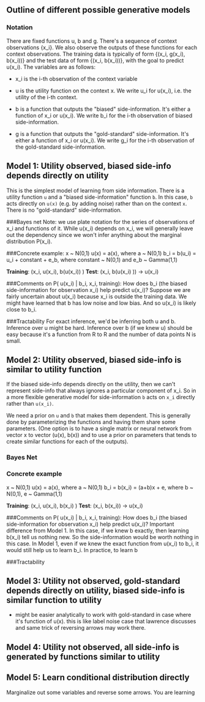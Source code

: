 ## Outline of different possible generative models

### Notation

There are fixed functions u, b and g. There's a sequence of context observations {x_i}. We also observe the outputs of these functions for each context observations. The training data is typically of form {(x_i, g(x_i), b(x_i))} and the test data of form {(x_i, b(x_i))}, with the goal to predict u(x_i). The variables are as follows: 

- x_i is the i-th observation of the context variable

- u is the utility function on the context x. We write u_i for u(x_i), i.e. the utility of the i-th context.

- b is a function that outputs the "biased" side-information. It's either a function of x_i or u(x_i). We write b_i for the i-th observation of biased side-information.

- g is a function that outputs the "gold-standard" side-information. It's either a function of x_i or u(x_i). We write g_i for the i-th observation of the gold-standard side-information.



## Model 1: Utility observed, biased side-info depends directly on utility
This is the simplest model of learning from side information. There is a utility function `u` and a "biased side-information" function `b`. In this case, `b` acts directly on `u(x)` (e.g. by adding noise) rather than on the context `x`. There is no "gold-standard" side-information. 

###Bayes net
Note: we use plate notation for the series of observations of x_i and functions of it. While u(x_i) depends on x_i, we will generally leave out the dependency since we won't infer anything about the marginal distribution P(x_i). 


###Concrete example:
x ~ N(0,1)
u(x) = a(x), where a ~ N(0,1)
b_i = b(u_i) = u_i + constant + e_b, where constant ~ N(0,1) and e_b ~ Gamma(1,1)

**Training**: (x_i, u(x_i), b(u(x_i)) )
**Test**: (x_i, b(u(x_i) ))  ->  u(x_i)

###Comments on P( u(x_i) | b_i, x_i, training):
How does b_i (the biased side-information for observation x_i) help predict u(x_i)? Suppose we are fairly uncertain about u(x_i) because x_i is outside the training data. We might have learned that b has low noise and low bias. And so u(x_i) is likely close to b_i. 

###Tractability
For exact inference, we'd be inferring both u and b. Inference over u might be hard. Inference over b (if we knew u) should be easy because it's a function from R to R and the number of data points N is small.


## Model 2: Utility observed, biased side-info is similar to utility function
If the biased side-info depends directly on the utility, then we can't represent side-info that always ignores a particular component of x_i. So in a more flexible generative model for side-information `b` acts on `x_i` directly rather than `u(x_i)`.

We need a prior on `u` and `b` that makes them dependent. This is generally done by parameterizing the functions and having them share some parameters. (One option is to have a single matrix or neural network from vector x to vector (u(x), b(x)) and to use a prior on parameters that tends to create similar functions for each of the outputs). 

### Bayes Net


### Concrete example
x ~ N(0,1)
u(x) = a(x), where a ~ N(0,1)
b_i = b(x_i) = (a+b)x + e, where b ~ N(0,1), e ~ Gamma(1,1)

**Training**: (x_i, u(x_i), b(x_i) )
**Test**: (x_i, b(x_i))  ->  u(x_i)

###Comments on P( u(x_i) | b_i, x_i, training):
How does b_i (the biased side-information for observation x_i) help predict u(x_i)? Important difference from Model 1. In this case, if we knew b exactly, then learning b(x_i) tell us nothing new. So the side-information would be worth nothing in this case. In Model 1, even if we knew the exact function from u(x_i) to b_i, it would still help us to learn b_i. In practice, to learn b

###Tractability


## Model 3: Utility not observed, gold-standard depends directly on utility, biased side-info is similar function to utility

- might be easier analytically to work with gold-standard in case where it's function of u(x). this is like label noise case that lawrence discusses and same trick of reversing arrows may work there. 

## Model 4: Utility not observed, all side-info is generated by functions similar to utility

## Model 5: Learn conditional distribution directly
Marginalize out some variables and reverse some arrows. You are learning 






